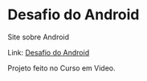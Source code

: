 # Desafio do Android
 Site sobre Android

Link: <a href="https://michel-nemoto.github.io/Desafio-do-Android/Android/index.html">Desafio do Android</a>

Projeto feito no Curso em Video.